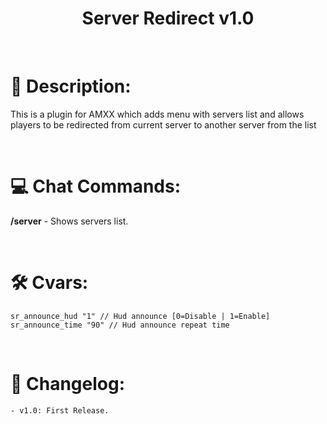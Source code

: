 <h1 align="center">Server Redirect v1.0</h1>

<br />

# :page_facing_up: Description:
This is a plugin for AMXX which adds menu with servers list and allows players to be redirected from current server to another server from the list

<br />

# :computer: Chat Commands:
**/server** - Shows servers list.

<br />

# :hammer_and_wrench: Cvars:
```
sr_announce_hud "1" // Hud announce [0=Disable | 1=Enable]
sr_announce_time "90" // Hud announce repeat time
```

<br />

# :scroll: Changelog:
    - v1.0: First Release.
